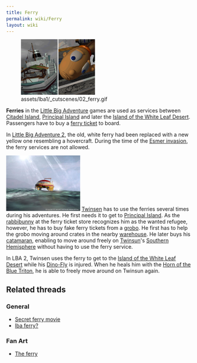 ```yaml
---
title: Ferry
permalink: wiki/Ferry
layout: wiki
---
```


<figure>
<img src="assets/lba1/_cutscenes/02_ferry.gif"
title="assets/lba1/_cutscenes/02_ferry.gif" width="200" />
<figcaption>assets/lba1/_cutscenes/02_ferry.gif</figcaption>
</figure>

**Ferries** in the [Little Big
Adventure](Little_Big_Adventure "wikilink") games are used as services
between [Citadel Island](Citadel_Island "wikilink"), [Principal
Island](Principal_Island "wikilink") and later the [Island of the White
Leaf Desert](Island_of_the_White_Leaf_Desert "wikilink"). Passengers
have to buy a [ferry ticket](ferry_ticket "wikilink") to board.

In [Little Big Adventure 2](Little_Big_Adventure_2 "wikilink"), the old,
white ferry had been replaced with a new yellow one resembling a
hovercraft. During the time of the [Esmer
invasion](Esmer_invasion "wikilink"), the ferry services are not
allowed.

<img src="assets/lba2/_cutscenes/boat_2.preview.jpg"
title="assets/lba2/_cutscenes/boat_2.preview.jpg" width="200"
alt="assets/lba2/_cutscenes/boat_2.preview.jpg" />
[Twinsen](Twinsen "wikilink") has to use the ferries several times
during his adventures. He first needs it to get to [Principal
Island](Principal_Island "wikilink"). As the
[rabbibunny](rabbibunny "wikilink") at the ferry ticket store recognizes
him as the wanted refugee, however, he has to buy fake ferry tickets
from a [grobo](grobo "wikilink"). He first has to help the grobo moving
around crates in the nearby [warehouse](warehouse "wikilink"). He later
buys his [catamaran](catamaran "wikilink"), enabling to move around
freely on [Twinsun](Twinsun "wikilink")'s [Southern
Hemisphere](Southern_Hemisphere "wikilink") without having to use the
ferry service.

In LBA 2, Twinsen uses the ferry to get to the [Island of the White Leaf
Desert](Island_of_the_White_Leaf_Desert "wikilink") while his
[Dino-Fly](Dino-Fly "wikilink") is injured. When he heals him with the
[Horn of the Blue Triton](Horn_of_the_Blue_Triton "wikilink"), he is
able to freely move around on Twinsun again.

## Related threads

### General

- [Secret ferry
  movie](https://forum.magicball.net/showthread.php?t=10657)
- [lba ferry?](https://forum.magicball.net/showthread.php?t=5682)

### Fan Art

- [The ferry](https://forum.magicball.net/showthread.php?t=9675)
